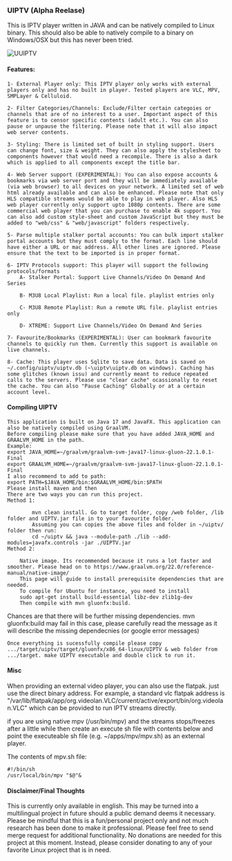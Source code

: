 ### UIPTV (Alpha Reelase)
This is IPTV player written in JAVA and can be natively compiled to Linux binary. 
This should also be able to natively compile to a binary on Windows/OSX but this has never been tried.

![UUIPTV](https://github.com/xixogo5105/uiptv/assets/161976171/ca298e57-034e-486f-ba2d-d0f795389da3)

#### Features:
    1- External Player only: This IPTV player only works with external players only and has no built in player. Tested players are VLC, MPV, SMPLayer & Celluloid.
    
    2- Filter Categories/Channels: Exclude/Filter certain categoies or channels that are of no interest to a user. Important aspect of this feature is to censor specific contents (adult etc.). You can also pause or unpause the filtering. Please note that it will also impact web server contents.
    
    3- Styling: There is limited set of built in styling support. Users can change font, size & weight. They can also apply the stylesheet to components however that would need a recompile. There is also a dark which is applied to all components except the title bar.
    
    4- Web Server support (EXPERIMENTAL): You can also expose accounts & bookmarks via web server port and they will be immediately available (via web browser) to all devices on your network. A limited set of web html already available and can also be enhanced. Please note that only HLS compatible streams would be able to play in web player. Also HLS web player currently only support upto 1080p contents. There are some commercial web player that you can purchase to enable 4k support. You can also add custom style-sheet and custom JavaScript but they must be added to "web/css" & "web/javascript" folders respectively.
    
    5- Parse multiple stalker portal accounts: You can bulk import stalker portal accounts but they must comply to the format. Each line should have either a URL or mac address. All other lines are ignored. Please ensure that the text to be imported is in proper format.
    
    6- IPTV Protocols support: This player will support the following protocols/formats     
        A- Stalker Portal: Support Live Channels/Video On Demand And Series     

        B- M3U8 Local Playlist: Run a local file. playlist entries only     

        C- M3U8 Remote Playlist: Run a remote URL file. playlist entries only     

        D- XTREME: Support Live Channels/Video On Demand And Series
    
    7- Favourite/Bookmarks (EXPERIMENTAL): User can bookmark favourite channels to quickly run them. Currently this support is available on live channels.
    
    8- Cache: This player uses Sqlite to save data. Data is saved on ~/.config/uiptv/uiptv.db (~\uiptv\uiptv.db on windows). Caching has some glitches (known issu) and currently meant to reduce repeated calls to the servers. Please use "clear cache" ocassionally to reset the cache. You can also "Pause Caching" Globally or at a certain account level.

#### Compiling UIPTV
    This application is built on Java 17 and JavaFX. This application can also be natively compiled using GraalVM.
    Before compiling please make sure that you have added JAVA_HOME and GRAALVM_HOME in the path.
    Example:
    export JAVA_HOME=~/graalvm/graalvm-svm-java17-linux-gluon-22.1.0.1-Final
    export GRAALVM_HOME=~/graalvm/graalvm-svm-java17-linux-gluon-22.1.0.1-Final
    I also recommend to add to path:
    export PATH=$JAVA_HOME/bin:$GRAALVM_HOME/bin:$PATH
    Please install maven and then
    There are two ways you can run this project.
    Method 1:

            mvn clean install. Go to target folder, copy /web folder, /lib folder and UIPTV.jar file in to your favourite folder.
            Assuming you can copies the above files and folder in ~/uiptv/ folder then run:
            cd ~/uiptv && java --module-path ./lib --add-modules=javafx.controls -jar ./UIPTV.jar
    Method 2:

        Native image. Its recommended because it runs a lot faster and smoother. Please head on to https://www.graalvm.org/22.0/reference-manual/native-image/
        This page will guide to install prerequisite dependencies that are needed. 
        To compile for Ubuntu for instance, you need to install 
        sudo apt-get install build-essential libz-dev zlib1g-dev
        Then compile with mvn gluonfx:build. 
 
   Chances are that there will be further missing dependencies. mvn gluonfx:build may fail in this case, please carefully read the message as it will describe the missing dependecnies (or google error messages)  

    Once everything is sucessfully compile please copy .../target/uiptv/target/gluonfx/x86_64-linux/UIPTV & web folder from .../target. make UIPTV executable and double click to run it.

#### Misc
When providing an external video player, you can also use the flatpak. just use the direct binary address.
For example, a standard vlc flatpak address is "/var/lib/flatpak/app/org.videolan.VLC/current/active/export/bin/org.videolan.VLC" which can be provided to run IPTV streams directly.
    
if you are using native mpv (/usr/bin/mpv) and the streams stops/freezes after a little while then
create an execute sh file with contents below and point the executeable sh file  (e.g. ~/apps/mpv/mpv.sh) as an external player.

The contents of mpv.sh file:
    
    #!/bin/sh
    /usr/local/bin/mpv "$@"&

#### Disclaimer/Final Thoughts
This is currently only available in english. This may be turned into a multilingual project in future should a public demand deems it necessary.
Please be mindful that this is a fun/personal project only and not much research has been done to make it professional.
Please feel free to send merge request for additional functionality.
No donations are needed for this project at this moment. Instead, please consider donating to any of your favorite Linux project that is in need.

